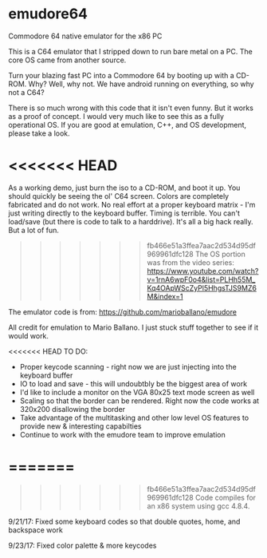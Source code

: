 # emudore64
Commodore 64 native emulator for the x86 PC

This is a C64 emulator that I stripped down to run bare metal on a PC.  The core OS came
from another source.

Turn your blazing fast PC into a Commodore 64 by booting up with a CD-ROM.
Why?  Well, why not.  We have android running on everything, so why not a C64?

There is so much wrong with this code that it isn't even funny.  But it works as a proof
of concept.  I would very much like to see this as a fully operational OS. If
you are good at emulation, C++, and OS development, please take a look.

<<<<<<< HEAD
=======
As a working demo, just burn the iso to a CD-ROM, and boot it up.  You should quickly
be seeing the ol' C64 screen.  Colors are completely fabricated and do not work.  No real effort
at a proper keyboard matrix - I'm just writing directly to the keyboard buffer.  Timing is terrible.
You can't load/save (but there is code to talk to a harddrive). It's all a 
big hack really.  But a lot of fun.

>>>>>>> fb466e51a3ffea7aac2d534d95df969961dfc128
The OS portion was from the video series: 
https://www.youtube.com/watch?v=1rnA6wpF0o4&list=PLHh55M_Kq4OApWScZyPl5HhgsTJS9MZ6M&index=1

The emulator code is from:
https://github.com/marioballano/emudore

All credit for emulation to Mario Ballano.  I just stuck stuff together to see if it would work.

<<<<<<< HEAD
TO DO:
 * Proper keycode scanning - right now we are just injecting into the keyboard buffer
 * IO to load and save - this will undoubtbly be the biggest area of work
 * I'd like to include a monitor on the VGA 80x25 text mode screen as well
 * Scaling so that the border can be rendered. Right now the code works at 320x200 disallowing the border
 * Take advantage of the multitasking and other low level OS features to provide new & interesting capabilties
 * Continue to work with the emudore team to improve emulation
 
=======
=======
>>>>>>> fb466e51a3ffea7aac2d534d95df969961dfc128
Code compiles for an x86 system using gcc 4.8.4. 

9/21/17: Fixed some keyboard codes so that double quotes, home, and backspace work

9/23/17: Fixed color palette & more keycodes
